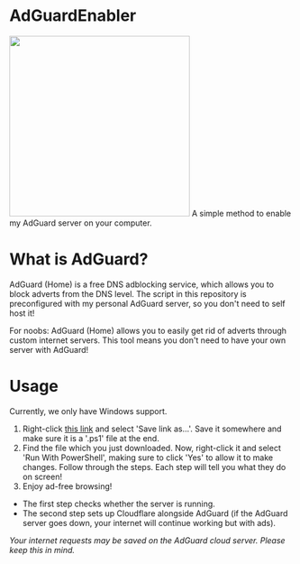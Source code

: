 # AdGuardEnabler
<img src="https://files.catbox.moe/5uup37.png" height="320">
A simple method to enable my AdGuard server on your computer.

# What is AdGuard?
AdGuard (Home) is a free DNS adblocking service, which allows you to block adverts from the DNS level. The script in this repository is preconfigured with my personal AdGuard server, so you don't need to self host it!

For noobs: AdGuard (Home) allows you to easily get rid of adverts through custom internet servers. This tool means you don't need to have your own server with AdGuard!

# Usage
Currently, we only have Windows support.

1. Right-click [this link](https://github.com/oliverstech/AdGuardEnabler/raw/main/AdGuardEnable.ps1) and select 'Save link as...'. Save it somewhere and make sure it is a '.ps1' file at the end.
2. Find the file which you just downloaded. Now, right-click it and select 'Run With PowerShell', making sure to click 'Yes' to allow it to make changes. Follow through the steps. Each step will tell you what they do on screen!
3. Enjoy ad-free browsing!

- The first step checks whether the server is running.
- The second step sets up Cloudflare alongside AdGuard (if the AdGuard server goes down, your internet will continue working but with ads).

*Your internet requests may be saved on the AdGuard cloud server. Please keep this in mind.*
